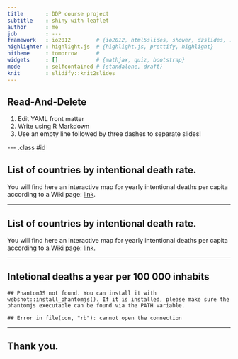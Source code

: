 ```yaml
---
title       : DDP course project
subtitle    : shiny with leaflet
author      : me
job         : ---
framework   : io2012        # {io2012, html5slides, shower, dzslides, ...}
highlighter : highlight.js  # {highlight.js, prettify, highlight}
hitheme     : tomorrow      # 
widgets     : []            # {mathjax, quiz, bootstrap}
mode        : selfcontained # {standalone, draft}
knit        : slidify::knit2slides
---
```


## Read-And-Delete

1. Edit YAML front matter
2. Write using R Markdown
3. Use an empty line followed by three dashes to separate slides!

--- .class #id 


## List of countries by intentional death rate.

You will find here an interactive map for yearly intentional deaths per capita according to a Wiki page: [link](https://en.wikipedia.org/wiki/List_of_countries_by_intentional_death_rate).

---



## List of countries by intentional death rate.

You will find here an interactive map for yearly intentional deaths per capita according to a Wiki page: [link](https://en.wikipedia.org/wiki/List_of_countries_by_intentional_death_rate).

---

## Intetional deaths a year per 100 000 inhabits


```
## PhantomJS not found. You can install it with webshot::install_phantomjs(). If it is installed, please make sure the phantomjs executable can be found via the PATH variable.
```

```
## Error in file(con, "rb"): cannot open the connection
```

---

## Thank you.
